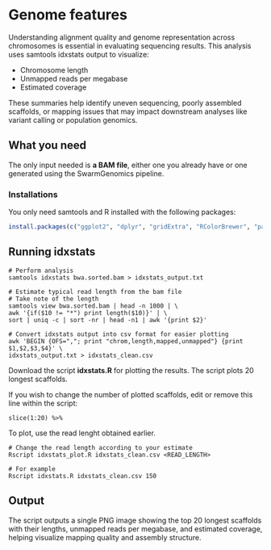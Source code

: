 # Genome features
Understanding alignment quality and genome representation across chromosomes is essential in evaluating sequencing results. This analysis uses samtools idxstats output to visualize:
- Chromosome length  
- Unmapped reads per megabase  
- Estimated coverage  

These summaries help identify uneven sequencing, poorly assembled scaffolds, or mapping issues that may impact downstream analyses like variant calling or population genomics.
## What you need
The only input needed is **a BAM file**, either one you already have or one generated using the SwarmGenomics pipeline. 
### Installations
You only need samtools and R installed with the following packages:

```r
install.packages(c("ggplot2", "dplyr", "gridExtra", "RColorBrewer", "patchwork"))
```

## Running idxstats

```
# Perform analysis
samtools idxstats bwa.sorted.bam > idxstats_output.txt
```

```
# Estimate typical read length from the bam file
# Take note of the length
samtools view bwa.sorted.bam | head -n 1000 | \
awk '{if($10 != "*") print length($10)}' | \
sort | uniq -c | sort -nr | head -n1 | awk '{print $2}'
```

```
# Convert idxstats output into csv format for easier plotting 
awk 'BEGIN {OFS=","; print "chrom,length,mapped,unmapped"} {print $1,$2,$3,$4}' \
idxstats_output.txt > idxstats_clean.csv
```
Download the script **idxstats.R** for plotting the results. The script plots 20 longest scaffolds. 

If you wish to change the number of plotted scaffolds, edit or remove this line within the script:
```
slice(1:20) %>%
```
To plot, use the read lenght obtained earlier.
```
# Change the read length according to your estimate
Rscript idxstats_plot.R idxstats_clean.csv <READ_LENGTH>

# For example
Rscript idxstats.R idxstats_clean.csv 150
```
## Output
The script outputs a single PNG image showing the top 20 longest scaffolds with their lengths, unmapped reads per megabase, and estimated coverage, helping visualize mapping quality and assembly structure.
